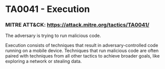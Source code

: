 # TA0041 - Execution

### MITRE ATT&CK: https://attack.mitre.org/tactics/TA0041/

The adversary is trying to run malicious code.

Execution consists of techniques that result in adversary-controlled code running on a mobile device. Techniques that run malicious code are often paired with techniques from all other tactics to achieve broader goals, like exploring a network or stealing data.